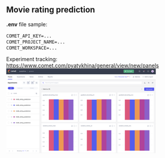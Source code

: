 ## Movie rating prediction

**.env** file sample:
```
COMET_API_KEY=...
COMET_PROJECT_NAME=...
COMET_WORKSPACE=...
```

Experiment tracking: https://www.comet.com/pyatykhina/general/view/new/panels
<img src="./images/cometml.png" alt="comet ml screenshot" width="400"/>

